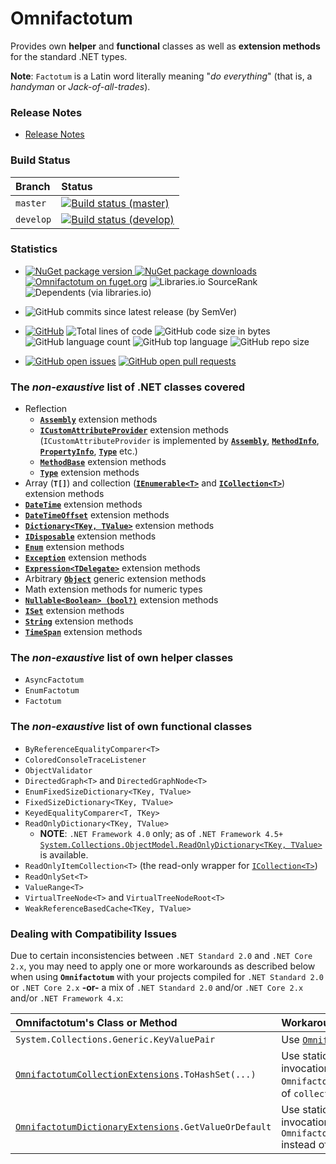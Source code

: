 ﻿# Omnifactotum

Provides own **helper** and **functional** classes as well as **extension methods** for the standard .NET types.

**Note**: `Factotum` is a Latin word literally meaning "*do everything*" (that is, a *handyman* or *Jack-of-all-trades*).

### Release Notes

- [Release Notes](./src/Omnifactotum.ReleaseNotes.md)

### Build Status
| Branch  | Status  |
| :------ | :------ |
| `master` | [![Build status (master)](https://ci.appveyor.com/api/projects/status/8kcys4vgvk1cd1gg/branch/master?svg=true)](https://ci.appveyor.com/project/HarinezumiSama/omnifactotum/branch/master) |
| `develop` | [![Build status (develop)](https://ci.appveyor.com/api/projects/status/8kcys4vgvk1cd1gg/branch/develop?svg=true)](https://ci.appveyor.com/project/HarinezumiSama/omnifactotum/branch/develop) |

### Statistics

- [![NuGet package version](https://img.shields.io/nuget/v/Omnifactotum.svg) ![NuGet package downloads](https://img.shields.io/nuget/dt/Omnifactotum.svg)](https://www.nuget.org/packages/Omnifactotum/) [![Omnifactotum on fuget.org](https://www.fuget.org/packages/Omnifactotum/badge.svg)](https://www.fuget.org/packages/Omnifactotum) ![Libraries.io SourceRank](https://img.shields.io/librariesio/sourcerank/nuget/Omnifactotum) ![Dependents (via libraries.io)](https://img.shields.io/librariesio/dependents/nuget/Omnifactotum)

- ![GitHub commits since latest release (by SemVer)](https://img.shields.io/github/commits-since/HarinezumiSama/Omnifactotum/latest)

- [![GitHub](https://img.shields.io/github/license/HarinezumiSama/Omnifactotum)](https://github.com/HarinezumiSama/Omnifactotum/blob/master/LICENSE) ![Total lines of code](https://img.shields.io/tokei/lines/github/HarinezumiSama/Omnifactotum) ![GitHub code size in bytes](https://img.shields.io/github/languages/code-size/HarinezumiSama/Omnifactotum) ![GitHub language count](https://img.shields.io/github/languages/count/HarinezumiSama/Omnifactotum) ![GitHub top language](https://img.shields.io/github/languages/top/HarinezumiSama/Omnifactotum) ![GitHub repo size](https://img.shields.io/github/repo-size/HarinezumiSama/Omnifactotum)

- [![GitHub open issues](https://img.shields.io/github/issues-raw/HarinezumiSama/Omnifactotum)](https://github.com/HarinezumiSama/Omnifactotum/issues?q=is%3Aissue+is%3Aopen) [![GitHub open pull requests](https://img.shields.io/github/issues-pr-raw/HarinezumiSama/Omnifactotum)](https://github.com/HarinezumiSama/Omnifactotum/pulls?q=is%3Apr+is%3Aopen)

### The *non-exaustive* list of .NET classes covered

- Reflection
  - [**`Assembly`**](https://docs.microsoft.com/en-us/dotnet/api/system.reflection.assembly) extension methods
  - [**`ICustomAttributeProvider`**](https://docs.microsoft.com/en-us/dotnet/api/system.reflection.icustomattributeprovider) extension methods (`ICustomAttributeProvider` is implemented by [**`Assembly`**](https://docs.microsoft.com/en-us/dotnet/api/system.reflection.assembly), [**`MethodInfo`**](https://docs.microsoft.com/en-us/dotnet/api/system.reflection.methodinfo), [**`PropertyInfo`**](https://docs.microsoft.com/en-us/dotnet/api/system.reflection.propertyinfo), [**`Type`**](https://docs.microsoft.com/en-us/dotnet/api/system.type) etc.)
  - [**`MethodBase`**](https://docs.microsoft.com/en-us/dotnet/api/system.reflection.methodbase) extension methods
  - [**`Type`**](https://docs.microsoft.com/en-us/dotnet/api/system.type) extension methods
- Array (**`T[]`**) and collection ([**`IEnumerable<T>`**](https://docs.microsoft.com/en-us/dotnet/api/system.collections.generic.ienumerable-1) and [**`ICollection<T>`**](https://docs.microsoft.com/en-us/dotnet/api/system.collections.generic.icollection-1)) extension methods
- [**`DateTime`**](https://docs.microsoft.com/en-us/dotnet/api/system.datetime) extension methods
- [**`DateTimeOffset`**](https://docs.microsoft.com/en-us/dotnet/api/system.datetimeoffset) extension methods
- [**`Dictionary<TKey, TValue>`**](https://docs.microsoft.com/en-us/dotnet/api/system.collections.generic.dictionary-2) extension methods
- [**`IDisposable`**](https://docs.microsoft.com/en-us/dotnet/api/system.idisposable) extension methods
- [**`Enum`**](https://docs.microsoft.com/en-us/dotnet/api/system.enum) extension methods
- [**`Exception`**](https://docs.microsoft.com/en-us/dotnet/api/system.exception) extension methods
- [**`Expression<TDelegate>`**](https://docs.microsoft.com/en-us/dotnet/api/system.linq.expressions.expression-1) extension methods
- Arbitrary [**`Object`**](https://docs.microsoft.com/en-us/dotnet/api/system.object) generic extension methods
- Math extension methods for numeric types
- [**`Nullable<Boolean> (bool?)`**](https://docs.microsoft.com/en-us/dotnet/api/system.nullable-1) extension methods
- [**`ISet`**](https://docs.microsoft.com/en-us/dotnet/api/system.collections.generic.iset-1) extension methods
- [**`String`**](https://docs.microsoft.com/en-us/dotnet/api/system.string) extension methods
- [**`TimeSpan`**](https://docs.microsoft.com/en-us/dotnet/api/system.timespan) extension methods

### The *non-exaustive* list of own helper classes

- `AsyncFactotum`
- `EnumFactotum`
- `Factotum`

### The *non-exaustive* list of own functional classes

- `ByReferenceEqualityComparer<T>`
- `ColoredConsoleTraceListener`
- `ObjectValidator`
- `DirectedGraph<T>` and `DirectedGraphNode<T>`
- `EnumFixedSizeDictionary<TKey, TValue>`
- `FixedSizeDictionary<TKey, TValue>`
- `KeyedEqualityComparer<T, TKey>`
- `ReadOnlyDictionary<TKey, TValue>`
  - **NOTE**: `.NET Framework 4.0` only; as of `.NET Framework 4.5+` [`System.Collections.ObjectModel.ReadOnlyDictionary<TKey, TValue>`](https://docs.microsoft.com/en-us/dotnet/api/system.collections.objectmodel.readonlydictionary-2?view=netframework-4.5) is available.
- `ReadOnlyItemCollection<T>` (the read-only wrapper for [`ICollection<T>`](https://docs.microsoft.com/en-us/dotnet/api/system.collections.generic.icollection-1))
- `ReadOnlySet<T>`
- `ValueRange<T>`
- `VirtualTreeNode<T>` and `VirtualTreeNodeRoot<T>`
- `WeakReferenceBasedCache<TKey, TValue>`

### Dealing with Compatibility Issues

Due to certain inconsistencies between `.NET Standard 2.0` and `.NET Core 2.x`, you may need to apply one or more workarounds as described below when using **`Omnifactotum`** with your projects compiled for `.NET Standard 2.0` or `.NET Core 2.x` **-or-** a mix of `.NET Standard 2.0` and/or `.NET Core 2.x` and/or `.NET Framework 4.x`:

| Omnifactotum's Class or Method | Workaround |
| :----------------------------- | :--------- |
| `System.Collections.Generic.KeyValuePair` | Use [`Omnifactotum.OmnifactotumKeyValuePair`](./src/Omnifactotum/OmnifactotumKeyValuePair.cs). |
| <code>[OmnifactotumCollectionExtensions](./src/Omnifactotum/ExtensionMethods/OmnifactotumCollectionExtensions.cs).ToHashSet(...)</code> | Use static method invocation instead of extension method invocation. That is: `OmnifactotumCollectionExtensions.ToHashSet(collection)` instead of `collection.ToHashSet()`. |
| <code>[OmnifactotumDictionaryExtensions](./src/Omnifactotum/ExtensionMethods/OmnifactotumDictionaryExtensions.cs).GetValueOrDefault</code> | Use static method invocation instead of extension method invocation. That is: `OmnifactotumDictionaryExtensions.GetValueOrDefault(dictionary)` instead of `dictionary.GetValueOrDefault()`. |
